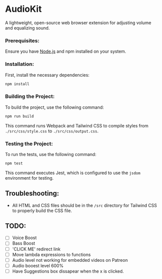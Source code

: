 # AudioKit

A lightweight, open-source web browser extension for adjusting volume and equalizing sound.

### Prerequisites:

Ensure you have [Node.js](https://nodejs.org/en) and npm installed on your system.

### Installation:

First, install the necessary dependencies:

```sh
npm install
```

### Building the Project:

To build the project, use the following command:

```sh
npm run build
```

This command runs Webpack and Tailwind CSS to compile styles from `./src/css/style.css` to `./src/css/output.css`.

### Testing the Project:

To run the tests, use the following command:

```sh
npm test
```

This command executes Jest, which is configured to use the `jsdom` environment for testing.

## Troubleshooting:

- All HTML and CSS files should be in the `/src` directory for Tailwind CSS to properly build the CSS file.

## TODO:

- [ ] Voice Boost
- [ ] Bass Boost
- [ ] 'CLICK ME' redirect link
- [ ] Move lambda expressions to functions
- [ ] Audio level not working for embedded videos on Patreon
- [ ] Audio booest level 600%
- [ ] Have Suggestions box dissapear when the x is clicked.

